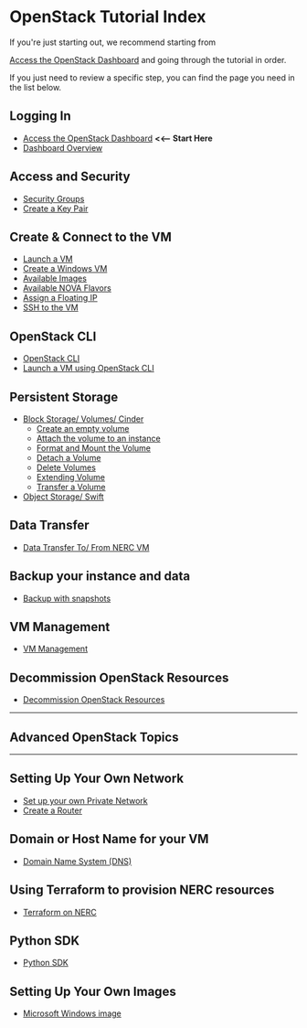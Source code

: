 # OpenStack Tutorial Index

If you're just starting out, we recommend starting from

[Access the OpenStack Dashboard](logging-in/access-the-openstack-dashboard.md)
and going through the tutorial in order.

If you just need to review a specific step, you can find the page you need in
the list below.

## Logging In

- [Access the OpenStack Dashboard](logging-in/access-the-openstack-dashboard.md)
**<<-- Start Here**
- [Dashboard Overview](logging-in/dashboard-overview.md)

## Access and Security

- [Security Groups](access-and-security/security-groups.md)
- [Create a Key Pair](access-and-security/create-a-key-pair.md)

## Create &amp; Connect to the VM

- [Launch a VM](create-and-connect-to-the-VM/launch-a-VM.md)
- [Create a Windows VM](create-and-connect-to-the-VM/create-a-Windows-VM.md)
- [Available Images](create-and-connect-to-the-VM/images.md)
- [Available NOVA Flavors](create-and-connect-to-the-VM/flavors.md)
- [Assign a Floating IP](create-and-connect-to-the-VM/assign-a-floating-IP.md)
- [SSH to the VM](create-and-connect-to-the-VM/ssh-to-the-VM.md)

## OpenStack CLI

- [OpenStack CLI](openstack-cli/openstack-CLI.md)
- [Launch a VM using OpenStack CLI](openstack-cli/launch-a-VM-using-openstack-CLI.md)

## Persistent Storage

- [Block Storage/ Volumes/ Cinder](persistent-storage/volumes.md)
  - [Create an empty volume](persistent-storage/create-an-empty-volume.md)
  - [Attach the volume to an instance](persistent-storage/attach-the-volume-to-an-instance.md)
  - [Format and Mount the Volume](persistent-storage/format-and-mount-the-volume.md)
  - [Detach a Volume](persistent-storage/detach-a-volume.md)
  - [Delete Volumes](persistent-storage/delete-volumes.md)
  - [Extending Volume](persistent-storage/extending-volume.md)
  - [Transfer a Volume](persistent-storage/transfer-a-volume.md)
- [Object Storage/ Swift](persistent-storage/object-storage.md)

## Data Transfer

- [Data Transfer To/ From NERC VM](data-transfer/data-transfer-from-to-vm.md)

## Backup your instance and data

- [Backup with snapshots](backup/backup-with-snapshots.md)

## VM Management

- [VM Management](management/vm-management.md)

## Decommission OpenStack Resources

- [Decommission OpenStack Resources](decommission/decommission-openstack-resources.md)

---

## **Advanced OpenStack Topics**

---

## Setting Up Your Own Network

- [Set up your own Private Network](advanced-openstack-topics/setting-up-a-network/set-up-a-private-network.md)
- [Create a Router](advanced-openstack-topics/setting-up-a-network/create-a-router.md)

## Domain or Host Name for your VM

- [Domain Name System (DNS)](advanced-openstack-topics/domain-name-system/domain-names-for-your-vms.md)

## Using Terraform to provision NERC resources

- [Terraform on NERC](advanced-openstack-topics/terraform/terraform-on-NERC.md)

## Python SDK

- [Python SDK](advanced-openstack-topics/python-sdk/python-SDK.md)

## Setting Up Your Own Images

- [Microsoft Windows image](advanced-openstack-topics/setting-up-your-own-images/how-to-build-windows-image.md)

